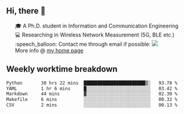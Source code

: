 <h2 > Hi, there 👋 </h3>

<div >
 <ul>
 🎓 A Ph.D. student in Information and Communication Engineering <br>
 💻 Researching in Wireless Network Measurement (5G, BLE etc.)<br>
 :speech_balloon: Contact me through email if possible: <a href="mailto:ethanjia@sjtu.edu.cn"><img src="https://img.shields.io/badge/-ethanjia@sjtu.edu.cn-c14438?style=plastic&logo=Gmail&logoColor=white&link=mailto:mailto:ethanjia@sjtu.edu.cn"></a> <br>
  More info @ <a href="https://haifengjia.github.io">my home page</a>
 </ul>
</div>

<h2 >
Weekly worktime breakdown
</h1>


<!--START_SECTION:waka-->

```txt
Python       30 hrs 22 mins  ███████████████████████▒░   93.78 %
YAML         1 hr 6 mins     █░░░░░░░░░░░░░░░░░░░░░░░░   03.42 %
Markdown     44 mins         ▓░░░░░░░░░░░░░░░░░░░░░░░░   02.30 %
Makefile     6 mins          ░░░░░░░░░░░░░░░░░░░░░░░░░   00.32 %
CSV          2 mins          ░░░░░░░░░░░░░░░░░░░░░░░░░   00.13 %
```

<!--END_SECTION:waka-->


